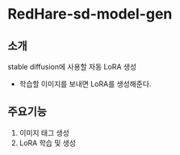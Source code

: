 
# RedHare-sd-model-gen

소개
------
stable diffusion에 사용할 자동 LoRA 생성 
- 학습할 이미지를 보내면 LoRA를 생성해준다.


주요기능
-----
1. 이미지 태그 생성
2. LoRA 학습 및 생성


